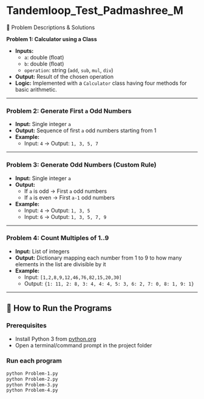 # Tandemloop_Test_Padmashree_M


 📝 Problem Descriptions & Solutions

**Problem 1: Calculator using a Class**
- **Inputs:**  
  - `a`: double (float)  
  - `b`: double (float)  
  - `operation`: string (`add`, `sub`, `mul`, `div`)  
- **Output:** Result of the chosen operation  
- **Logic:** Implemented with a `Calculator` class having four methods for basic arithmetic.

---

### **Problem 2: Generate First `a` Odd Numbers**
- **Input:** Single integer `a`  
- **Output:** Sequence of first `a` odd numbers starting from 1  
- **Example:**  
  - Input: `4` → Output: `1, 3, 5, 7`

---

### **Problem 3: Generate Odd Numbers (Custom Rule)**
- **Input:** Single integer `a`  
- **Output:**  
  - If `a` is odd → First `a` odd numbers  
  - If `a` is even → First `a-1` odd numbers  
- **Example:**  
  - Input: `4` → Output: `1, 3, 5`  
  - Input: `6` → Output: `1, 3, 5, 7, 9`

---

### **Problem 4: Count Multiples of 1..9**
- **Input:** List of integers  
- **Output:** Dictionary mapping each number from 1 to 9 to how many elements in the list are divisible by it  
- **Example:**  
  - Input: `[1,2,8,9,12,46,76,82,15,20,30]`  
  - Output: `{1: 11, 2: 8, 3: 4, 4: 4, 5: 3, 6: 2, 7: 0, 8: 1, 9: 1}`

---

## 🚀 How to Run the Programs

### **Prerequisites**
- Install Python 3 from [python.org](https://www.python.org/downloads/)
- Open a terminal/command prompt in the project folder

### **Run each program**
```bash
python Problem-1.py
python Problem-2.py
python Problem-3.py
python Problem-4.py
